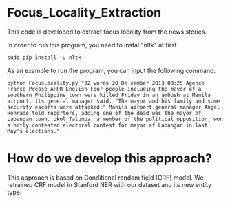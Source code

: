 # Focus_Locality_Extraction

This code is developed to extract focus locality from the news stories. 

In order to run this program, you need to instal "nltk" at first. 
```
sudo pip install -U nltk
```
As an example to run the program, you can input the following command: 

```
python FocusLocality.py "92 words 20 De cember 2013 00:25 Agence France Presse AFPR English Four people including the mayor of a southern Philippine town were killed Friday in an ambush at Manila airport, its general manager said. "The mayor and his family and some security escorts were attacked," Manila airport general manager Angel Honrado told reporters, adding one of the dead was the mayor of Labangan town. Ukol Talumpa, a member of the political opposition, won a hotly contested electoral contest for mayor of Labangan in last May's elections."
```

# How do we develop this approach?

This approach is based on Conditional random field (CRF) model. We retrained CRF model in Stanford NER with our dataset and its new entity type. 
